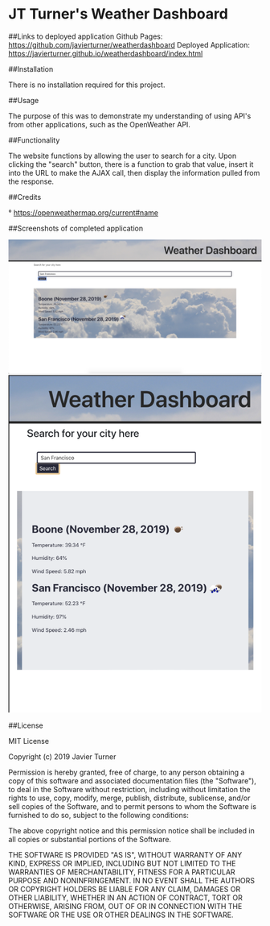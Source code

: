 # JT Turner's Weather Dashboard

##Links to deployed application
Github Pages: https://github.com/javierturner/weatherdashboard
Deployed Application: https://javierturner.github.io/weatherdashboard/index.html


##Installation

There is no installation required for this project.


##Usage

The purpose of this was to demonstrate my understanding of using API's from other applications, such as the OpenWeather API.


##Functionality

The website functions by allowing the user to search for a city. Upon clicking the "search" button, there is a function to grab that value, insert it into the URL to make the AJAX call, then display the information pulled from the response. 


##Credits

° https://openweathermap.org/current#name


##Screenshots of completed application

![Desktop_WeatherDashboard](assets/images/DesktopScreenshot.png)
![iPad Pro_WeatherDashboard](assets/images/iPadProScreenshot.png)


##License

MIT License

Copyright (c) 2019 Javier Turner

Permission is hereby granted, free of charge, to any person obtaining a copy
of this software and associated documentation files (the "Software"), to deal
in the Software without restriction, including without limitation the rights
to use, copy, modify, merge, publish, distribute, sublicense, and/or sell
copies of the Software, and to permit persons to whom the Software is
furnished to do so, subject to the following conditions:

The above copyright notice and this permission notice shall be included in all
copies or substantial portions of the Software.

THE SOFTWARE IS PROVIDED "AS IS", WITHOUT WARRANTY OF ANY KIND, EXPRESS OR
IMPLIED, INCLUDING BUT NOT LIMITED TO THE WARRANTIES OF MERCHANTABILITY,
FITNESS FOR A PARTICULAR PURPOSE AND NONINFRINGEMENT. IN NO EVENT SHALL THE
AUTHORS OR COPYRIGHT HOLDERS BE LIABLE FOR ANY CLAIM, DAMAGES OR OTHER
LIABILITY, WHETHER IN AN ACTION OF CONTRACT, TORT OR OTHERWISE, ARISING FROM,
OUT OF OR IN CONNECTION WITH THE SOFTWARE OR THE USE OR OTHER DEALINGS IN THE
SOFTWARE.